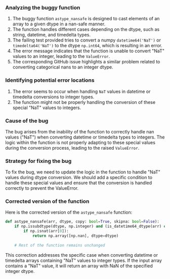### Analyzing the buggy function

1. The buggy function `astype_nansafe` is designed to cast elements of an array to a given dtype in a nan-safe manner.
2. The function handles different cases depending on the dtype, such as string, datetime, and timedelta types.
3. The failing test provided tries to convert a numpy `datetime64('NaT')` or `timedelta64('NaT')` to the dtype `np.int64`, which is resulting in an error.
4. The error message indicates that the function is unable to convert "NaT" values to an integer, leading to the `ValueError`.
5. The corresponding GitHub issue highlights a similar problem related to converting categorical nans to an integer dtype.

### Identifying potential error locations

1. The error seems to occur when handling `NaT` values in datetime or timedelta conversions to integer types.
2. The function might not be properly handling the conversion of these special "NaT" values to integers.

### Cause of the bug

The bug arises from the inability of the function to correctly handle nan values ("NaT") when converting datetime or timedelta types to integers. The logic within the function is not properly adapting to these special values during the conversion process, leading to the raised `ValueError`.

### Strategy for fixing the bug

To fix the bug, we need to update the logic in the function to handle "NaT" values during dtype conversion. We should add a specific condition to handle these special values and ensure that the conversion is handled correctly to prevent the ValueError.

### Corrected version of the function

Here is the corrected version of the `astype_nansafe` function:

```python
def astype_nansafe(arr, dtype, copy: bool=True, skipna: bool=False):
    if np.issubdtype(dtype, np.integer) and (is_datetime64_dtype(arr) or is_timedelta64_dtype(arr)):
        if np.isnat(arr[0]):
            return np.array([np.nan], dtype=dtype)
    
    # Rest of the function remains unchanged
```

This correction addresses the specific case when converting datetime or timedelta arrays containing "NaT" values to integer types. If the input array contains a "NaT" value, it will return an array with NaN of the specified integer dtype.